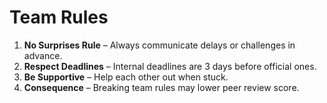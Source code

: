 # Team Rules

1. **No Surprises Rule** – Always communicate delays or challenges in advance.
2. **Respect Deadlines** – Internal deadlines are 3 days before official ones.
3. **Be Supportive** – Help each other out when stuck.
4. **Consequence** – Breaking team rules may lower peer review score.
